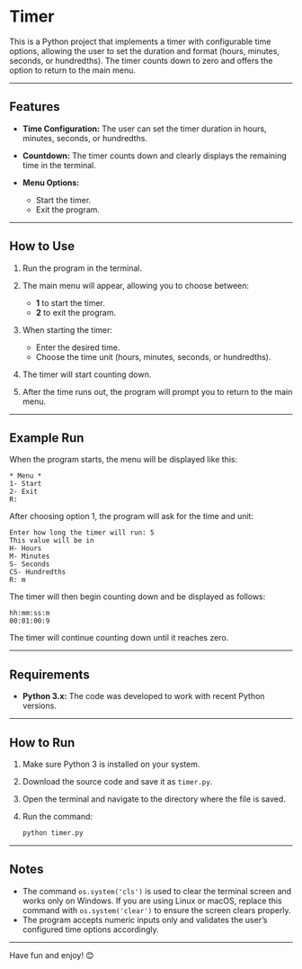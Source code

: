 # **Timer**

This is a Python project that implements a timer with configurable time options, allowing the user to set the duration and format (hours, minutes, seconds, or hundredths). The timer counts down to zero and offers the option to return to the main menu.

---

## **Features**

* **Time Configuration:** The user can set the timer duration in hours, minutes, seconds, or hundredths.
* **Countdown:** The timer counts down and clearly displays the remaining time in the terminal.
* **Menu Options:**

  * Start the timer.
  * Exit the program.

---

## **How to Use**

1. Run the program in the terminal.
2. The main menu will appear, allowing you to choose between:

   * **1** to start the timer.
   * **2** to exit the program.
3. When starting the timer:

   * Enter the desired time.
   * Choose the time unit (hours, minutes, seconds, or hundredths).
4. The timer will start counting down.
5. After the time runs out, the program will prompt you to return to the main menu.

---

## **Example Run**

When the program starts, the menu will be displayed like this:

```
* Menu *
1- Start
2- Exit
R: 
```

After choosing option 1, the program will ask for the time and unit:

```
Enter how long the timer will run: 5
This value will be in
H- Hours
M- Minutes
S- Seconds
CS- Hundredths
R: m
```

The timer will then begin counting down and be displayed as follows:

```
hh:mm:ss:m
00:01:00:9
```

The timer will continue counting down until it reaches zero.

---

## **Requirements**

* **Python 3.x:** The code was developed to work with recent Python versions.

---

## **How to Run**

1. Make sure Python 3 is installed on your system.
2. Download the source code and save it as `timer.py`.
3. Open the terminal and navigate to the directory where the file is saved.
4. Run the command:

   ```bash
   python timer.py
   ```

---

## **Notes**

* The command `os.system('cls')` is used to clear the terminal screen and works only on Windows. If you are using Linux or macOS, replace this command with `os.system('clear')` to ensure the screen clears properly.
* The program accepts numeric inputs only and validates the user’s configured time options accordingly.

---

Have fun and enjoy! 😊
